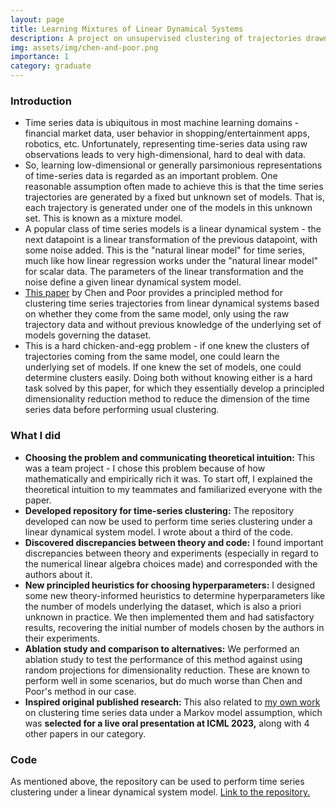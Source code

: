 ```yaml
---
layout: page
title: Learning Mixtures of Linear Dynamical Systems
description: A project on unsupervised clustering of trajectories drawn from linear dynamical systems
img: assets/img/chen-and-poor.png
importance: 1
category: graduate
---
```


### Introduction
* Time series data is ubiquitous in most machine learning domains - financial market data, user behavior in shopping/entertainment apps, robotics, etc. Unfortunately, representing time-series data using raw observations leads to very high-dimensional, hard to deal with data.
* So, learning low-dimensional or generally parsimonious representations of time-series data is regarded as an important problem. One reasonable assumption often made to achieve this is that the time series trajectories are generated by a fixed but unknown set of models. That is, each trajectory is generated under one of the models in this unknown set. This is known as a mixture model.
* A popular class of time series models is a linear dynamical system - the next datapoint is a linear transformation of the previous datapoint, with some noise added. This is the "natural linear model" for time series, much like how linear regression works under the "natural linear model" for scalar data. The parameters of the linear transformation and the noise define a given linear dynamical system model.
* [This paper](https://arxiv.org/abs/2201.11211) by Chen and Poor provides a principled method for clustering time series trajectories from linear dynamical systems based on whether they come from the same model, only using the raw trajectory data and without previous knowledge of the underlying set of models governing the dataset.
* This is a hard chicken-and-egg problem - if one knew the clusters of trajectories coming from the same model, one could learn the underlying set of models. If one knew the set of models, one could determine clusters easily. Doing both without knowing either is a hard task solved by this paper, for which they essentially develop a principled dimensionality reduction method to reduce the dimension of the time series data before performing usual clustering.

### What I did
* **Choosing the problem and communicating theoretical intuition:** This was a team project - I chose this problem because of how mathematically and empirically rich it was. To start off, I explained the theoretical intuition to my teammates and familiarized everyone with the paper.
* **Developed repository for time-series clustering:** The repository developed can now be used to perform time series clustering under a linear dynamical system model. I wrote about a third of the code.
* **Discovered discrepancies between theory and code:** I found important discrepancies between theory and experiments (especially in regard to the numerical linear algebra choices made) and corresponded with the authors about it.
* **New principled heuristics for choosing hyperparameters:** I designed some new theory-informed heuristics to determine hyperparameters like the number of models underlying the dataset, which is also a priori unknown in practice. We then implemented them and had satisfactory results, recovering the initial number of models chosen by the authors in their experiments.
* **Ablation study and comparison to alternatives:** We performed an ablation study to test the performance of this method against using random projections for dimensionality reduction. These are known to perform well in some scenarios, but do much worse than Chen and Poor's method in our case.
* **Inspired original published research:** This also related to [my own work](https://arxiv.org/abs/2211.09403) on clustering time series data under a Markov model assumption, which was **selected for a live oral presentation at ICML 2023,** along with 4 other papers in our category.

### Code
As mentioned above, the repository can be used to perform time series clustering under a linear dynamical system model. [Link to the repository.](https://github.com/Chinmaya-Kausik/learning_mixtures_lds_py)

